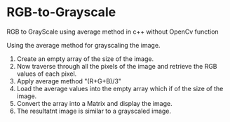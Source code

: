 # RGB-to-Grayscale
RGB to GrayScale using average method in c++ without OpenCv function 

Using the average method for grayscaling the image.

1) Create an empty array of the size of the image. 
2) Now traverse through all the pixels of the image and retrieve the RGB values of each pixel.
3) Apply average method "(R+G+B)/3"
4) Load the average values into the empty array which if of the size of the image.
5) Convert the array into a Matrix and display the image.
6) The resultatnt image is similar to a grayscaled image.



